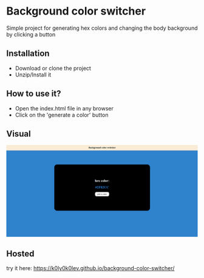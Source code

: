 # Background color switcher

Simple project for generating hex colors and changing the body background by clicking a button

## Installation

- Download or clone the project
- Unzip/Install it

## How to use it?

- Open the index.html file in any browser
- Click on the 'generate a color' button

## Visual

<img src="./assets/bg-color-switcher.png">

## Hosted

try it here: https://k0ly0k0lev.github.io/background-color-switcher/

